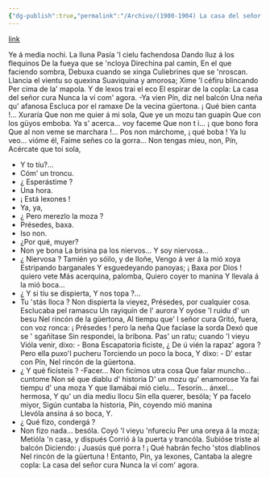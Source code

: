```yaml
---
{"dg-publish":true,"permalink":"/Archivo/(1900-1904) La casa del señor cura nunca la ví com’agora/","tags":["#Siglo_20","central","Rufino_Martínez_Vázquez","escrito","Langreo","poema"]}
---
```


[link](https://asturies.com/cavedaynava/casacura.txt)

Ye á media nochi. La lluna
Pasía 'l cielu fachendosa
Dando lluz á los flequinos 
De la fueya que se 'ncloya 
Direchina pal camin, 
En el que faciendo sombra, 
Debuxa cuando se xinga 
Culiebrines que se 'nroscan. 
Llancia el vientu so quexina 
Suaviquina y amorosa; 
Xime 'l céfiru blincando 
Per cima de la' mapola.
Y de lexos trai el eco
El espirar de la copla: 
La casa del señor cura 
Nunca la ví com' agora.
-Ya vien Pín, diz nel balcón
Una neña qu' afanosa 
Escluca por el ramaxe 
De la vecina güertona. 
¡ Qué bien canta !... Xuraría 
Que non me quier á mi sola, 
Que ye un mozu tan guapín 
Que con los güyos emboba. 
Ya s' acerca... voy faceme 
Que non t i... ¡ que bono fora 
Que al non veme se marchara !... 
Pos non márchome, ¡ qué boba ! 
Ya lu veo... vióme él, 
Faime señes co la gorra... 
Non tengas mieu, non, Pín, 
Acércate que toi sola, 
- Y to tíu?...
- Cóm' un troncu.
 - ¿ Esperástime ?
- Una hora. 
- ¡ Está lexones !
- Ya, ya, 
-  ¿ Pero merezlo la moza ?
- Présedes, baxa.
- Iso non. 
- ¿Por qué, muyer?
- Non ye bona 
La brisina pa los niervos... 
Y soy niervosa...
- ¿ Niervosa ? 
Tamién yo sóilo, y de lloñe, 
Vengo á ver á la mió xoya 
Estripando barganales 
Y esguedeyando panoyas; 
¡ Baxa por Dios ! quiero vete 
Más acerquina, palomba,
Quiero coyer to manina 
Y llevala á la mió boca... 
- ¿ Y si tíu se dispierta, 
Y nos topa ?...
- Tu 'stás lloca ? 
Non dispierta la vieyez, 
Présedes, por cualquier cosa.
Esclucaba pel ramascu 
Un rayiquín de l' aurora 
Y oyóse 'l ruidu d' un besu 
Nel rincón de la güertona, 
Al tiempu que' l señor cura 
Gritó, fuera, con voz ronca: 
¡ Présedes ! pero la neña 
Que facíase la sorda 
Dexó que se ' sgañitase 
Sin respondei, la bribona. 
Pas' un ratu; cuando 'l vieyu 
Vióla venir, dixo: - Bona 
Escapatoria ficiste, 
¿ De ú vién la rapaz' agora ? 
Pero ella puxo'l pucheru 
Torciendo un poco la boca, 
Y dixo: - D' estar con Pín, 
Nel rincón de la güertona. 
 - ¿ Y qué ficísteis ?
 -Facer... 
Non ficímos utra cosa 
Que falar muncho... cuntome 
Non sé que diablu d' historia 
D' un mozu qu' enamorose 
Ya fai tiempu d' una moza 
Y que llamábai míó cielu... 
Tesorín... ánxel... hermosa, 
Y qu' un día mediu llocu 
Sin ella querer, besóla; 
Y pa facelo miyor, 
Sigún cuntaba la historia, 
Pín, coyendo mió manina  
Llevóla ansina á so boca, 
Y.
- ¿ Qué fizo, condergá ? 
- Non fizo nada... besóla. 
Coyó 'l vieyu 'nfurecíu
Per una oreya á la moza; 
Metióla 'n casa, y dispués
Corrió á la puerta y trancóla.
Subióse triste al balcón 
Diciendo: ¡ Juasús qué porra ! 
¡ Qué habrán fecho 'stos diablinos
Nel rincón de la güertuna !
Entanto, Pin, ya lexones,
Cantaba la alegre copla:
La casa del señor cura
Nunca la ví com' agora.